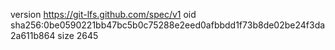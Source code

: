 version https://git-lfs.github.com/spec/v1
oid sha256:0be0590221bb47bc5b0c75288e2eed0afbbdd1f73b8de02be24f3da2a611b864
size 2645
